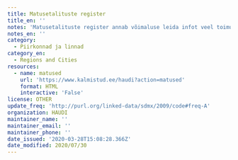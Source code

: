 ```yaml
---
title: Matusetalituste register
title_en: ''
notes: 'Matusetalituste register annab võimaluse leida infot veel toimumata matuste kohta.'
notes_en: ''
category:
  - Piirkonnad ja linnad
category_en:
  - Regions and Cities
resources:
  - name: matused
    url: 'https://www.kalmistud.ee/haudi?action=matused'
    format: HTML
    interactive: 'False'
license: OTHER
update_freq: 'http://purl.org/linked-data/sdmx/2009/code#freq-A'
organization: HAUDI
maintainer_name: ''
maintainer_email: ''
maintainer_phone: ''
date_issued: '2020-03-28T15:08:28.366Z'
date_modified: 2020/07/30
---
```

